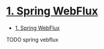 # [1. Spring WebFlux](https://docs.spring.io/spring-framework/docs/current/reference/html/web-reactive.html#webflux)

- [1. Spring WebFlux](#1-spring-webflux)

















TODO spring vebflux